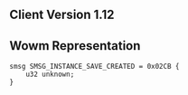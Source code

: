 ## Client Version 1.12

## Wowm Representation
```rust,ignore
smsg SMSG_INSTANCE_SAVE_CREATED = 0x02CB {
    u32 unknown;    
}

```
